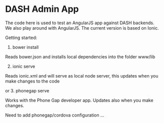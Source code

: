DASH Admin App
==========

The code here is used to test an AngularJS app against DASH backends. We also play around with AngularJS. The current version is based on Ionic.


Getting started:

1. bower install 

Reads bower.json and installs local dependencies into the folder www/lib

2. ionic serve

Reads ionic.xml and will serve as local node server, this updates when you make changes to the code

or 3. phonegap serve

Works with the Phone Gap developer app. Updates also when you make changes.



Need to add phonegap/cordova configuration ...
